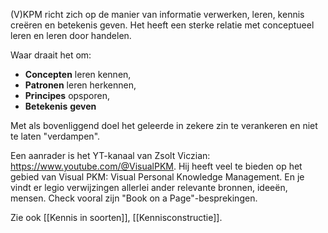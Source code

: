 (V)KPM richt zich op de manier van informatie verwerken, leren, kennis creëren en betekenis geven. Het heeft een sterke relatie met conceptueel leren en leren door handelen.

Waar draait het om:
- **Concepten** leren kennen,  
- **Patronen** leren herkennen, 
- **Principes** opsporen, 
- **Betekenis** **geven** 

Met als bovenliggend doel het geleerde  in zekere zin te verankeren en niet te laten "verdampen".

Een aanrader is het YT-kanaal van Zsolt Viczian: https://www.youtube.com/@VisualPKM. Hij heeft veel te bieden op het gebied van Visual PKM: Visual Personal Knowledge Management. En je vindt er legio verwijzingen allerlei ander relevante bronnen, ideeën, mensen. Check vooral zijn "Book on a Page"-besprekingen.

Zie ook [[Kennis in soorten]], [[Kennisconstructie]].

